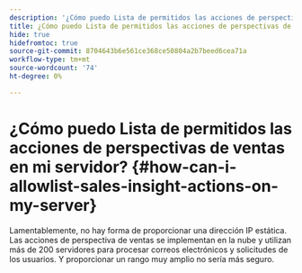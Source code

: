 ```yaml
---
description: '¿Cómo puedo Lista de permitidos las acciones de perspectivas de ventas en mi servidor? : Documentos de Marketo: documentación del producto'
title: ¿Cómo puedo Lista de permitidos las acciones de perspectivas de ventas en mi servidor?
hide: true
hidefromtoc: true
source-git-commit: 8704643b6e561ce368ce50804a2b7beed6cea71a
workflow-type: tm+mt
source-wordcount: '74'
ht-degree: 0%

---
```


# ¿Cómo puedo Lista de permitidos las acciones de perspectivas de ventas en mi servidor? {#how-can-i-allowlist-sales-insight-actions-on-my-server}

Lamentablemente, no hay forma de proporcionar una dirección IP estática. Las acciones de perspectiva de ventas se implementan en la nube y utilizan más de 200 servidores para procesar correos electrónicos y solicitudes de los usuarios. Y proporcionar un rango muy amplio no sería más seguro.
